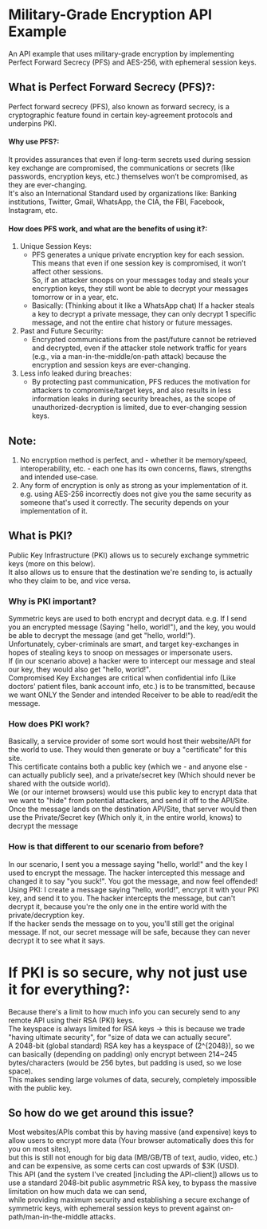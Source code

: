 # Military-Grade Encryption API Example
An API example that uses military-grade encryption by implementing Perfect Forward Secrecy (PFS) and AES-256, with ephemeral session keys.

## What is Perfect Forward Secrecy (PFS)?:
Perfect forward secrecy (PFS), also known as forward secrecy, is a cryptographic feature found in certain key-agreement protocols and underpins PKI. 
#### Why use PFS?:
It provides assurances that even if long-term secrets used during session key exchange are compromised, the communications or secrets (like passwords, encryption keys, etc.) themselves won’t be compromised, as they are ever-changing.
<br>
It's also an International Standard used by organizations like: Banking institutions, Twitter, Gmail, WhatsApp, the CIA, the FBI, Facebook, Instagram, etc.

#### How does PFS work, and what are the benefits of using it?:
1. Unique Session Keys:
   * PFS generates a unique private encryption key for each session. This means that even if one session key is compromised, it won’t affect other sessions. <br> So, if an attacker snoops on your messages today and steals your encryption keys, they still wont be able to decrypt your messages tomorrow or in a year, etc.
   * Basically: (Thinking about it like a WhatsApp chat) If a hacker steals a key to decrypt a private message, they can only decrypt 1 specific message, and not the entire chat history or future messages.
2. Past and Future Security:
   * Encrypted communications from the past/future cannot be retrieved and decrypted, even if the attacker stole network traffic for years (e.g., via a man-in-the-middle/on-path attack) because the encryption and session keys are ever-changing.
3. Less info leaked during breaches:
   * By protecting past communication, PFS reduces the motivation for attackers to compromise/target keys, and also results in less information leaks in during security breaches, as the scope of unauthorized-decryption is limited, due to ever-changing session keys.


## Note:
1. No encryption method is perfect, and - whether it be memory/speed, interoperability, etc. - each one has its own concerns, flaws, strengths and intended use-case.
2. Any form of encryption is only as strong as your implementation of it. e.g. using AES-256 incorrectly does not give you the same security as someone that's used it correctly. The security depends on your implementation of it.

## What is PKI?
Public Key Infrastructure (PKI) allows us to securely exchange symmetric keys (more on this below). 
<br>
It also allows us to ensure that the destination we're sending to, is actually who they claim to be, and vice versa.

### Why is PKI important?
Symmetric keys are used to both encrypt and decrypt data. e.g. If I send you an encrypted message (Saying "hello, world!"), and the key, you would be able to decrypt the message (and get "hello, world!").
<br>
Unfortunately, cyber-criminals are smart, and target key-exchanges in hopes of stealing keys to snoop on messages or impersonate users. 
<br>
If (in our scenario above) a hacker were to intercept our message and steal our key, they would also get "hello, world!".
<br>
Compromised Key Exchanges are critical when confidential info (Like doctors' patient files, bank account info, etc.) is to be transmitted, because we want ONLY the Sender and intended Receiver to be able to read/edit the message.

### How does PKI work?
Basically, a service provider of some sort would host their website/API for the world to use. They would then generate or buy a "certificate" for this site. 
<br>
This certificate contains both a public key (which we - and anyone else - can actually publicly see), and a private/secret key (Which should never be shared with the outside world).
<br>
We (or our internet browsers) would use this public key to encrypt data that we want to "hide" from potential attackers, and send it off to the API/Site.
<br>
Once the message lands on the destination API/Site, that server would then use the Private/Secret key (Which only it, in the entire world, knows) to decrypt the message

### How is that different to our scenario from before?
In our scenario, I sent you a message saying "hello, world!" and the key I used to encrypt the message. The hacker intercepted this message and changed it to say "you suck!". You got the message, and now feel offended!
<br>
Using PKI: I create a message saying "hello, world!", encrypt it with your PKI key, and send it to you. The hacker intercepts the message, but can't decrypt it, because you're the only one in the entire world with the private/decryption key.
<br>
If the hacker sends the message on to you, you'll still get the original message. If not, our secret message will be safe, because they can never decrypt it to see what it says.

# If PKI is so secure, why not just use it for everything?:
Because there's a limit to how much info you can securely send to any remote API using their RSA (PKI) keys. 
<br>
The keyspace is always limited for RSA keys -> this is because we trade "having ultimate security", for "size of data we can actually secure". 
<br>
A 2048-bit (global standard) RSA key has a keyspace of (2^{2048}), so we can basically (depending on padding) only encrypt between 214~245 bytes/characters (would be 256 bytes, but padding is used, so we lose space).
<br>
This makes sending large volumes of data, securely, completely impossible with the public key. 

## So how do we get around this issue?
Most websites/APIs combat this by having massive (and expensive) keys to allow users to encrypt more data (Your browser automatically does this for you on most sites), 
<br>
but this is still not enough for big data (MB/GB/TB of text, audio, video, etc.) and can be expensive, as some certs can cost upwards of $3K (USD).
<br>
This API (and the system I've created [including the API-client]) allows us to use a standard 2048-bit public asymmetric RSA key, to bypass the massive limitation on how much data we can send, 
<br>
while providing maximum security and establishing a secure exchange of symmetric keys, with ephemeral session keys to prevent against on-path/man-in-the-middle attacks.
